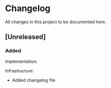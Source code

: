 # Changelog

All changes in this project to be documented here. 

## [Unreleased]

### Added
Implementation:

Infrastructure:
  - Added changelog file
